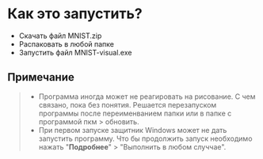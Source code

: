 # Как это запустить?

- Скачать файл MNIST.zip
- Распаковать в любой папке
- Запустить файл MNIST-visual.exe

## Примечание

> - Программа иногда может не реагировать на рисование. С чем связано, пока без понятия. Решается перезапуском программы после переименванием папки или в папке с программой пкм > обновить.
> - При первом запуске защитник Windows может не дать запустить программу. Что бы продолжить запуск необходимо нажать "__Подробнее__" > "Выполнить в любом случчае".

